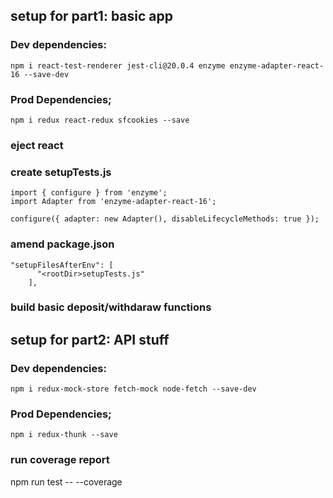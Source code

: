 ## setup for part1: basic app
### Dev dependencies:
`npm i react-test-renderer jest-cli@20.0.4 enzyme enzyme-adapter-react-16 --save-dev`
### Prod Dependencies;
`npm i redux react-redux sfcookies --save`

### eject react

### create setupTests.js
```
import { configure } from 'enzyme';
import Adapter from 'enzyme-adapter-react-16';
 
configure({ adapter: new Adapter(), disableLifecycleMethods: true });
```

### amend package.json
```
"setupFilesAfterEnv": [
      "<rootDir>setupTests.js"
    ],
```

### build basic deposit/withdaraw functions



## setup for part2: API stuff
### Dev dependencies:
`npm i redux-mock-store fetch-mock node-fetch --save-dev`
### Prod Dependencies;
`npm i redux-thunk --save`

### run coverage report
npm run test -- --coverage
